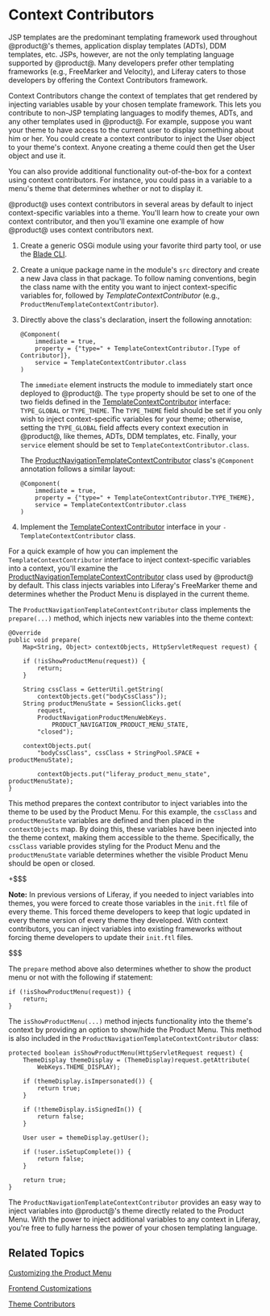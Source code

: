 # Context Contributors [](id=context-contributors)

JSP templates are the predominant templating framework used throughout
@product@'s themes, application display templates (ADTs), DDM templates, etc.
JSPs, however, are not the only templating language supported by @product@.
Many developers prefer other templating frameworks (e.g., FreeMarker and
Velocity), and Liferay caters to those developers by offering the Context
Contributors framework.

Context Contributors change the context of templates that get rendered by
injecting variables usable by your chosen template framework. This lets you
contribute to non-JSP templating languages to modify themes, ADTs, and any other
templates used in @product@. For example, suppose you want your theme to have
access to the current user to display something about him or her. You could
create a context contributor to inject the User object to your theme's context.
Anyone creating a theme could then get the User object and use it.

You can also provide additional functionality out-of-the-box for a context using
context contributors. For instance, you could pass in a variable to a menu's
theme that determines whether or not to display it.

@product@ uses context contributors in several areas by default to inject
context-specific variables into a theme. You'll learn how to create your own
context contributor, and then you'll examine one example of how @product@ uses
context contributors next.

1.  Create a generic OSGi module using your favorite third party tool, or use
    the [Blade CLI](/develop/tutorials/-/knowledge_base/7-0/blade-cli).

2.  Create a unique package name in the module's `src` directory and create a
    new Java class in that package. To follow naming conventions, begin the
    class name with the entity you want to inject context-specific variables
    for, followed by *TemplateContextContributor* (e.g.,
    `ProductMenuTemplateContextContributor`).

3.  Directly above the class's declaration, insert the following annotation:

        @Component(
            immediate = true,
            property = {"type=" + TemplateContextContributor.[Type of Contributor]},
            service = TemplateContextContributor.class
        )

    The `immediate` element instructs the module to immediately start once
    deployed to @product@. The `type` property should be set to one of the two
    fields defined in the
    [TemplateContextContributor](https://docs.liferay.com/portal/7.0/javadocs/portal-kernel/com/liferay/portal/kernel/template/TemplateContextContributor.html)
    interface: `TYPE_GLOBAL` or `TYPE_THEME`. The `TYPE_THEME` field should be
    set if you only wish to inject context-specific variables for your theme;
    otherwise, setting the `TYPE_GLOBAL` field affects every context execution
    in @product@, like themes, ADTs, DDM templates, etc. Finally, your `service`
    element should be set to `TemplateContextContributor.class`.

    The [ProductNavigationTemplateContextContributor](https://docs.liferay.com/portal/7.0/javadocs/modules/apps/web-experience/product-navigation/com.liferay.product.navigation.product.menu.theme.contributor/com/liferay/product/navigation/product/menu/theme/contributor/internal/ProductMenuTemplateContextContributor.html)
    class's `@Component` annotation follows a similar layout:

        @Component(
            immediate = true,
            property = {"type=" + TemplateContextContributor.TYPE_THEME},
            service = TemplateContextContributor.class
        )

4.  Implement the
    [TemplateContextContributor](https://docs.liferay.com/portal/7.0/javadocs/portal-kernel/com/liferay/portal/kernel/template/TemplateContextContributor.html)
    interface in your `-TemplateContextContributor` class.

For a quick example of how you can implement the `TemplateContextContributor`
interface to inject context-specific variables into a context, you'll examine
the [ProductNavigationTemplateContextContributor](https://docs.liferay.com/portal/7.0/javadocs/modules/apps/web-experience/product-navigation/com.liferay.product.navigation.product.menu.theme.contributor/com/liferay/product/navigation/product/menu/theme/contributor/internal/ProductMenuTemplateContextContributor.html)
class used by @product@ by default. This class injects variables into Liferay's
FreeMarker theme and determines whether the Product Menu is displayed in the
current theme.

The `ProductNavigationTemplateContextContributor` class implements the
`prepare(...)` method, which injects new variables into the theme context:

    @Override
    public void prepare(
        Map<String, Object> contextObjects, HttpServletRequest request) {

        if (!isShowProductMenu(request)) {
            return;
        }

        String cssClass = GetterUtil.getString(
            contextObjects.get("bodyCssClass"));
        String productMenuState = SessionClicks.get(
            request,
            ProductNavigationProductMenuWebKeys.
                PRODUCT_NAVIGATION_PRODUCT_MENU_STATE,
            "closed");

        contextObjects.put(
            "bodyCssClass", cssClass + StringPool.SPACE + productMenuState);

            contextObjects.put("liferay_product_menu_state", productMenuState);
    }

This method prepares the context contributor to inject variables into the theme
to be used by the Product Menu. For this example, the `cssClass` and
`productMenuState` variables are defined and then placed in the `contextObjects`
map. By doing this, these variables have been injected into the theme context,
making them accessible to the theme. Specifically, the `cssClass` variable
provides styling for the Product Menu and the `productMenuState` variable
determines whether the visible Product Menu should be open or closed.

+$$$

**Note:** In previous versions of Liferay, if you needed to inject variables
into themes, you were forced to create those variables in the `init.ftl` file of
every theme. This forced theme developers to keep that logic updated in every
theme version of every theme they developed. With context contributors, you can
inject variables into existing frameworks without forcing theme developers to
update their `init.ftl` files.

$$$

The `prepare` method above also determines whether to show the product menu or
not with the following if statement:

    if (!isShowProductMenu(request)) {
        return;
    }

The `isShowProductMenu(...)` method injects functionality into the theme's
context by providing an option to show/hide the Product Menu. This method is
also included in the `ProductNavigationTemplateContextContributor` class:

    protected boolean isShowProductMenu(HttpServletRequest request) {
        ThemeDisplay themeDisplay = (ThemeDisplay)request.getAttribute(
            WebKeys.THEME_DISPLAY);

        if (themeDisplay.isImpersonated()) {
            return true;
        }

        if (!themeDisplay.isSignedIn()) {
            return false;
        }

        User user = themeDisplay.getUser();

        if (!user.isSetupComplete()) {
            return false;
        }

        return true;
    }

The `ProductNavigationTemplateContextContributor` provides an easy way to inject
variables into @product@'s theme directly related to the Product Menu. With the
power to inject additional variables to any context in Liferay, you're free to
fully harness the power of your chosen templating language.

## Related Topics [](id=related-topics)

[Customizing the Product Menu](/develop/tutorials/-/knowledge_base/7-0/customizing-the-product-menu)

[Frontend Customizations](/develop/tutorials/-/knowledge_base/7-0/frontend-customizations)

[Theme Contributors](/develop/tutorials/-/knowledge_base/7-0/theme-contributors)
